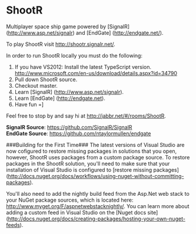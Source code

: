 ShootR
======

Multiplayer space ship game powered by [SignalR] (http://www.asp.net/signalr) and [EndGate] (http://endgate.net/).

To play ShootR visit http://shootr.signalr.net/.

In order to run ShootR locally you must do the following:  
  1. If you have VS2012: Install the latest TypeScript version. http://www.microsoft.com/en-us/download/details.aspx?id=34790  
  2. Pull down ShootR source.  
  3. Checkout master.  
  4. Learn [SignalR] (http://www.asp.net/signalr).  
  5. Learn [EndGate] (http://endgate.net).  
  6. Have fun =]  

Feel free to stop by and say hi at http://jabbr.net/#/rooms/ShootR.

**SignalR Source**: https://github.com/SignalR/SignalR  
**EndGate Source**: https://github.com/ntaylormullen/endgate  

###Building for the First Time###
The latest versions of Visual Studio are now cofigured to restore missing packages in solutions that you open, however, ShootR uses packages from a custom package source. 
To restore packages in the ShootR solution, you'll need to make sure that your installation of Visual Studio is configured to [restore missing packages] (http://docs.nuget.org/docs/workflows/using-nuget-without-committing-packages). 

You'll also need to add the nightly build feed from the Asp.Net web stack to your NuGet package sources, which is located here: http://www.myget.org/F/aspnetwebstacknightly/.
You can learn more about adding a custom feed in Visual Studio on the [Nuget docs site] (http://docs.nuget.org/docs/creating-packages/hosting-your-own-nuget-feeds).


